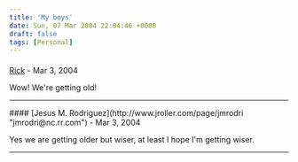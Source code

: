 ```yaml
---
title: 'My boys'
date: Sun, 07 Mar 2004 22:04:46 +0000
draft: false
tags: [Personal]
---
```



#### 
[Rick]( "") - <time datetime="2004-03-10 07:59:17">Mar 3, 2004</time>

Wow! We're getting old!
<hr />
#### 
[Jesus M. Rodriguez](http://www.jroller.com/page/jmrodri "jmrodri@nc.rr.com") - <time datetime="2004-03-10 09:34:11">Mar 3, 2004</time>

Yes we are getting older but wiser, at least I hope I'm getting wiser.
<hr />

